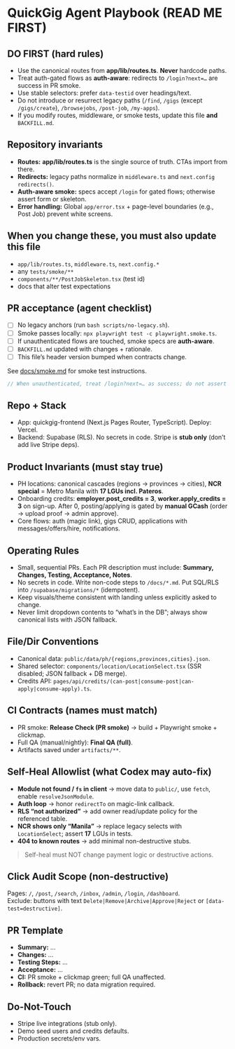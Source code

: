 <!-- AGENT CONTRACT v2025-09-04 -->

# QuickGig Agent Playbook (READ ME FIRST)

## DO FIRST (hard rules)
- Use the canonical routes from **app/lib/routes.ts**. **Never** hardcode paths.
- Treat auth-gated flows as **auth-aware**: redirects to `/login?next=…` are success in PR smoke.
- Use stable selectors: prefer `data-testid` over headings/text.
- Do not introduce or resurrect legacy paths (`/find`, `/gigs` (except `/gigs/create`), `/browsejobs`, `/post-job`, `/my-apps`).
- If you modify routes, middleware, or smoke tests, update this file **and** `BACKFILL.md`.

## Repository invariants
- **Routes:** **app/lib/routes.ts** is the single source of truth. CTAs import from there.
- **Redirects:** legacy paths normalize in `middleware.ts` and `next.config` `redirects()`.
- **Auth-aware smoke:** specs accept `/login` for gated flows; otherwise assert form or skeleton.
- **Error handling:** Global `app/error.tsx` + page-level boundaries (e.g., Post Job) prevent white screens.

## When you change these, you must also update this file
- `app/lib/routes.ts`, `middleware.ts`, `next.config.*`
- any `tests/smoke/**`
- `components/**/PostJobSkeleton.tsx` (test id)
- docs that alter test expectations

## PR acceptance (agent checklist)
- [ ] No legacy anchors (run `bash scripts/no-legacy.sh`).
- [ ] Smoke passes locally: `npx playwright test -c playwright.smoke.ts`.
- [ ] If unauthenticated flows are touched, smoke specs are **auth-aware**.
- [ ] `BACKFILL.md` updated with changes + rationale.
- [ ] This file’s header version bumped when contracts change.

<!-- /AGENT CONTRACT -->

See [docs/smoke.md](docs/smoke.md) for smoke test instructions.

```ts
// When unauthenticated, treat /login?next=… as success; do not assert privileged content.
```

## Repo + Stack
- App: quickgig-frontend (Next.js Pages Router, TypeScript). Deploy: Vercel.
- Backend: Supabase (RLS). No secrets in code. Stripe is **stub only** (don’t add live Stripe deps).

## Product Invariants (must stay true)
- PH locations: canonical cascades (regions → provinces → cities), **NCR special** = Metro Manila with **17 LGUs incl. Pateros**.
- Onboarding credits: **employer.post_credits = 3**, **worker.apply_credits = 3** on sign-up. After 0, posting/applying is gated by **manual GCash** (order → upload proof → admin approve).
- Core flows: auth (magic link), gigs CRUD, applications with messages/offers/hire, notifications.

## Operating Rules
- Small, sequential PRs. Each PR description must include: **Summary, Changes, Testing, Acceptance, Notes**.
- No secrets in code. Write non-code steps to `/docs/*.md`. Put SQL/RLS into `/supabase/migrations/*` (idempotent).
- Keep visuals/theme consistent with landing unless explicitly asked to change.
- Never limit dropdown contents to “what’s in the DB”; always show canonical lists with JSON fallback.

## File/Dir Conventions
- Canonical data: `public/data/ph/{regions,provinces,cities}.json`.
- Shared selector: `components/location/LocationSelect.tsx` (SSR disabled; JSON fallback + DB merge).
- Credits API: `pages/api/credits/(can-post|consume-post|can-apply|consume-apply).ts`.

## CI Contracts (names must match)
- PR smoke: **Release Check (PR smoke)** → build + Playwright smoke + clickmap.
- Full QA (manual/nightly): **Final QA (full)**.
- Artifacts saved under `artifacts/**`.

## Self-Heal Allowlist (what Codex may auto-fix)
- **Module not found / `fs` in client** → move data to `public/`, use `fetch`, enable `resolveJsonModule`.
- **Auth loop** → honor `redirectTo` on magic-link callback.
- **RLS “not authorized”** → add owner read/update policy for the referenced table.
- **NCR shows only “Manila”** → replace legacy selects with `LocationSelect`; assert **17** LGUs in tests.
- **404 to known routes** → add minimal non-destructive stubs.
> Self-heal must NOT change payment logic or destructive actions.

## Click Audit Scope (non-destructive)
Pages: `/`, `/post`, `/search`, `/inbox`, `/admin`, `/login`, `/dashboard`.  
Exclude: buttons with text `Delete|Remove|Archive|Approve|Reject` or `[data-test=destructive]`.

## PR Template
- **Summary:** …
- **Changes:** …
- **Testing Steps:** …
- **Acceptance:** …
- **CI:** PR smoke + clickmap green; full QA unaffected.
- **Rollback:** revert PR; no data migration required.

## Do-Not-Touch
- Stripe live integrations (stub only).
- Demo seed users and credits defaults.
- Production secrets/env vars.
